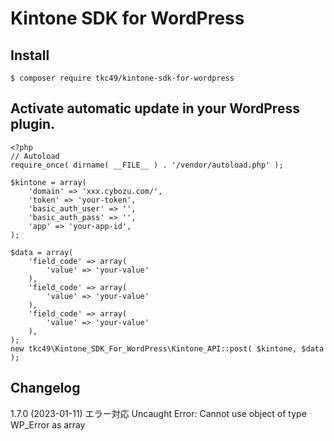 # Kintone SDK for WordPress

## Install
```
$ composer require tkc49/kintone-sdk-for-wordpress
```

## Activate automatic update in your WordPress plugin.
```
<?php
// Autoload
require_once( dirname( __FILE__ ) . '/vendor/autoload.php' );

$kintone = array(
    'domain' => 'xxx.cybozu.com/',
    'token' => 'your-token',
    'basic_auth_user' => '',
    'basic_auth_pass' => '',
    'app' => 'your-app-id',
);

$data = array(
    'field_code' => array(
        'value' => 'your-value'
    ),
    'field_code' => array(
        'value' => 'your-value'
    ),
    'field_code' => array(
        'value' => 'your-value'
    ),
);
new tkc49\Kintone_SDK_For_WordPress\Kintone_API::post( $kintone, $data );
```

## Changelog

1.7.0 (2023-01-11)
エラー対応
Uncaught Error: Cannot use object of type WP_Error as array
